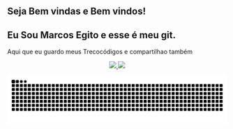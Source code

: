 ## Seja Bem vindas e Bem vindos!
## Eu Sou Marcos Egito e esse é meu git.
<p>Aqui que eu guardo meus Trecocódigos e compartilhao também
</p>
<div align="center">
  <a href="https://github.com/maregito">
  <img height="180em" src="https://github-readme-stats.vercel.app/api?username=maregito&show_icons=true&theme=grenn&include_all_commits=true&count_private=false"/>
  <img height="180em" src="https://github-readme-stats.vercel.app/api/top-langs/?username=maregito&layout=compact&langs_count=7&theme=green"/>
</div>

![Snake animation](https://github.com/maregito/maregito/blob/output/github-contribution-grid-snake.svg)
